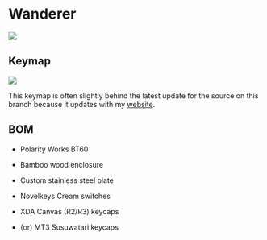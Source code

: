 # Wanderer

![](https://stuff.lichendust.com/media/wanderer.webp)

## Keymap

![](https://stuff.lichendust.com/media/wanderer_keymap.webp)

This keymap is often slightly behind the latest update for the source on this branch because it updates with my [website](https://lichendust.com).

## BOM

- Polarity Works BT60
- Bamboo wood enclosure
- Custom stainless steel plate
- Novelkeys Cream switches

- XDA Canvas (R2/R3) keycaps
- (or) MT3 Susuwatari keycaps
